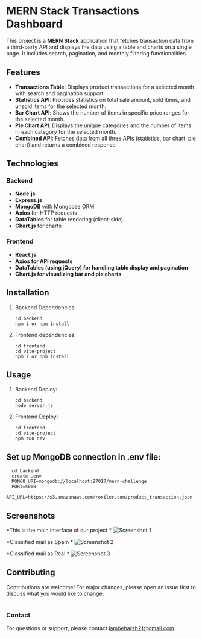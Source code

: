 # MERN Stack Transactions Dashboard

This project is a **MERN Stack** application that fetches transaction data from a third-party API and displays the data using a table and charts on a single page. It includes search, pagination, and monthly filtering functionalities.

## Features

- **Transactions Table**: Displays product transactions for a selected month with search and pagination support.
- **Statistics API**: Provides statistics on total sale amount, sold items, and unsold items for the selected month.
- **Bar Chart API**: Shows the number of items in specific price ranges for the selected month.
- **Pie Chart API**: Displays the unique categories and the number of items in each category for the selected month.
- **Combined API**: Fetches data from all three APIs (statistics, bar chart, pie chart) and returns a combined response.

## Technologies

### Backend

- **Node.js**
- **Express.js**
- **MongoDB** with Mongoose ORM
- **Axios** for HTTP requests
- **DataTables** for table rendering (client-side)
- **Chart.js** for charts

### Frontend
- **React.js**
- **Axios for API requests**
- **DataTables (using jQuery) for handling table display and pagination**
- **Chart.js for visualizing bar and pie charts**
## Installation

1. Backend Dependencies:
   ```
   cd backend
   npm i or npm install 
   ```
   
2. Frontend dependencies:
   ```
   cd frontend
   cd vite-project
   npm i or npm install 
   ```

## Usage

1. Backend Deploy:
   ```
   cd backend
   node server.js
   ```

2. Frontend Deploy:
   ```
   cd frontend
   cd vite-project
   npm run dev

   ```
## Set up MongoDB connection in .env file:
   ```
     cd backend
     create .env
     MONGO_URI=mongodb://localhost:27017/mern-challenge
     PORT=5000
     API_URL=https://s3.amazonaws.com/roxiler.com/product_transaction.json
  ```

## Screenshots
*This is the main interface of our project *
![Screenshot 1](email/images/main.png) 

*Classified mail as Spam *
![Screenshot 2](email/images/spam.png)

*Classified mail as Real *
![Screenshot 3](email/images/notspam.png)


## Contributing

Contributions are welcome! For major changes, please open an issue first to discuss what you would like to change.

#
### Contact

For questions or support, please contact [lambeharsh21@gmail.com](mailto:lambeharsh21@gmail.com).

